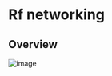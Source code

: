 # Rf networking
## Overview
![image](https://github.com/sc11046/adas_with_can_nrf/assets/121782720/f95c426d-f664-4976-b95b-fe6e64b475a2)
